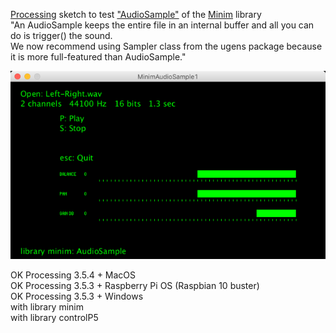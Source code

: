 [Processing](https://processing.org/) sketch to test ["AudioSample"](http://code.compartmental.net/minim/audiosample_class_audiosample.html) of the [Minim](http://code.compartmental.net/minim/) library   
"An AudioSample keeps the entire file in an internal buffer and all you can do is trigger() the sound.  
We now recommend using Sampler class from the ugens package because it is more full-featured than AudioSample."  
  
![MinimAudioSample1](MinimAudioSample1.png)

OK Processing 3.5.4 + MacOS  
OK Processing 3.5.3 + Raspberry Pi OS (Raspbian 10 buster)  
OK Processing 3.5.3 + Windows  
with library minim  
with library controlP5  
